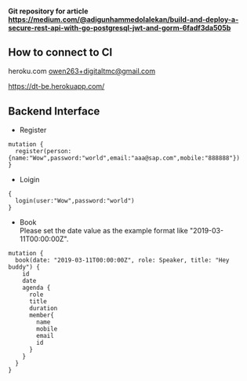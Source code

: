 #### Git repository for article https://medium.com/@adigunhammedolalekan/build-and-deploy-a-secure-rest-api-with-go-postgresql-jwt-and-gorm-6fadf3da505b

## How to connect to CI

heroku.com
owen263+digitaltmc@gmail.com

https://dt-be.herokuapp.com/

## Backend Interface
- Register
```
mutation {
  register(person:{name:"Wow",password:"world",email:"aaa@sap.com",mobile:"888888"})
}
```
- Loigin
```
{
  login(user:"Wow",password:"world")
}
```
- Book
<br />Please set the date value as the example format like "2019-03-11T00:00:00Z".
```
mutation {
  book(date: "2019-03-11T00:00:00Z", role: Speaker, title: "Hey buddy") {
    id
    date
    agenda {
      role
      title
      duration
      member{
        name
        mobile
        email
        id
      }
    }
  }
}
```
